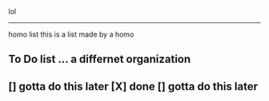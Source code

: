 lol

_______
homo list
this is a list made by a homo

To Do list ... a differnet organization 
-------
[] gotta do this later
[X] done
[] gotta do this later
--------